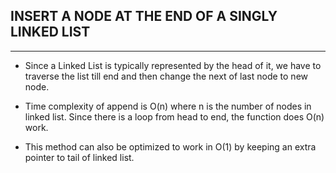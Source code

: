 ## INSERT A NODE AT THE END OF A SINGLY LINKED LIST
___
- Since a Linked List is typically represented by the head of it, we have to traverse the list till end and then change the next of last node to new node.

- Time complexity of append is O(n) where n is the number of nodes in linked list. Since there is a loop from head to end, the function does O(n) work.

- This method can also be optimized to work in O(1) by keeping an extra pointer to tail of linked list. 